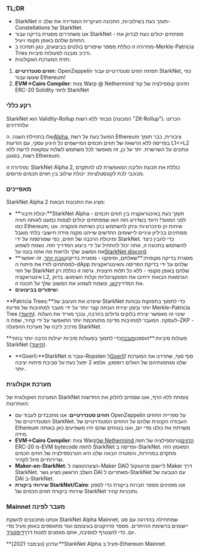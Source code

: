 ### TL;DR

* StarkNet תומך כעת בשילוביות, התכונה העיקרית המגדירה את שלב ה-Constellations של StarkNet.
* אנו משחררים מסגרת בדיקה עבור StarkNet - מפתחים יכולים כעת לבדוק את החוזים שלהם באופן מקומי ויעיל.
* מהדורה זו כוללת מספר שיפורים בולטים בביצועים, כגון תמיכה ב-Merkle-Patricia Tries ורכיב מובנה לפעולות סיביות.
* חזית המערכת האקולוגית:

1. **חוזים סטנדרטיים**: OpenZeppelin תפתח חוזים סטנדרטיים עבור StarkNet, כפי שעשו עבור Ethereum!
2. **EVM->Cairo Compiler**: צוות Warp @ Nethermind הדגים קומפילציה של קוד ERC-20 Solidity לחוזי StarkNet

### רקע כללי

StarkNet הוא Validity-Rollup מבוזר ללא רשות (המכונה "ZK-Rollup"). הכרזנו על</a>הדרכים

שלו בתחילת השנה. ה[Alpha](https://medium.com/starkware/starknet-alpha-1-90c3348cca4f), הפועל כעת על רשת Ethereum ציבורית, כבר תומך בפריסה ללא הרשאה של חוזים חכמים המיישמים כל היגיון עסקי, עם הודעות L1<>L2 ונתונים על השרשרת. יתר על כן, זה מאפשר לכל משתמש לשלוח עסקאות לרשת ללא רשות, בסגנון Ethereum.</p> 

מהדורה זו: StarkNet Alpha 2, כוללת את תכונת הליבה המאפשרת לנו להתקדם מכוכבי לכת לקונסטלציות: יכולת שילוב בין חוזים חכמים פרוסים.



### מאפיינים

StarkNet Alpha 2 מציג את התכונות הבאות:

* **יכולת חיבור:**StarkNet Alpha תומך כעת באינטראקציה בין חוזים חכמים - לפני המועד! היופי בשדרוג הזה הוא שמפתחים יכולים לצפות כמעט לאותה חוויה כמו Ethereum; שיחות הן סינכרוניות וניתן להשתמש בהן כשיחות פונקציה. אנו ממתינים בכיליון עיניים ליישומים החדשים שייהנו מקנה מידה חישובי בלתי מוגבל ומיכולת הרכבה של חוזים, כפי שפורסמה על ידי StarkNet. כדי להבין כיצד להשתמש בתכונה זו, אתה יכול להתחיל על ידי ביצוע המדריך הזה[](https://www.cairo-lang.org/docs/hello_starknet/calling_contracts.html). נשמח לשמוע את המשוב שלך ולראות מה אתה בונה על[StarkNet discord](https://discord.gg/uJ9HZTUk2Y).
* **מסגרת בדיקה מקומית:**שאלתם, וסיפקנו - מסגרת בדיקה[טובה יותר](https://github.com/starkware-libs/cairo-lang/tree/master/src/starkware/starknet/testing). זה יאפשר למפתחים לזרז את פיתוח ה-dApp שלהם על ידי בדיקת הפריסה והאינטראקציות של חוזי StarkNet שלהם באופן מקומי - ללא כל תלות חיצונית. גרסה זו כוללת רק אינטראקציה L2, הגרסאות הבאות ירחיבו את הפונקציונליות וקלות השימוש. בדוק את המדריך[כאן](https://www.cairo-lang.org/docs/hello_starknet/unit_tests.html), ונשמח לשמוע את המשוב שלך על תכונה זו.
* **שיפורים בביצועים:**

**Patricia Trees:**שיפרנו את העיצוב של StarkNet כדי לתמוך בתפוקות גבוהות יותר ובזמן יצירת הוכחה קצר יותר על ידי מעבר למחויבות של מדינת Merkle-Patricia Tree ([תיעוד](https://github.com/starkware-libs/cairo-lang/blob/master/src/starkware/cairo/common/patricia_utils.py)). שינוי זה מאפשר יצירת בלוקים גדולים בהרבה, ובכך מוריד את העלות לעסקה. המעבר למחויבות מדינה מתוחכמת יותר התאפשר על ידי קהיר, שפת ה-ZKP - מרכיב ליבה של מערכת ההפעלה StarkNet.

**פעולות סיביות:**הוספנו[מובנה](https://www.cairo-lang.org/docs/how_cairo_works/builtins.html)כדי לתמוך בפעולות סיביות יעילות הרבה יותר בחוזי StarkNet ([תיעוד](https://www.cairo-lang.org/docs/reference/common_library.html#common-library-bitwise)).

* **Goerli:**StarkNet עובר מ-Ropsten ל[Goerli](https://goerli.etherscan.io/address/0xee02F29aE9A4988aE064940bF11954d6eafE26Ac)! סוף סוף, שחררנו את המערכת שלנו מגחמותיהם של האלים רופסטן. אלפא 2 יפעל כעת על סביבת פיתוח יציבה יותר.



### מערכת אקולוגית

המערכת האקולוגית של StarkNet צומחת ללא הרף, ואנו שמחים לחלוק את החדשות האחרונות:

* **חוזים סטנדרטיים**: אנו מתכבדים לעבוד עם OpenZeppelin על ספריית החוזים הסטנדרטיים של StarkNet. העבודה הקנונית שלהם על החוזים הסטנדרטיים של Ethereum משרתת את כולנו מדי יום, ואנו בטוחים שהם יהיו משפיעים כאן באותה מידה.
* **EVM->Cairo Compiler**: צוות Warp[של Nethermind הדגים](https://medium.com/nethermind-eth/warp-your-way-to-starknet-ddd6856875e0)טרנספילציה של חוזה ERC-20 מ-EVM bytecode לחוזה StarkNet ופריסה ב-StarkNet. המאמץ הזה מתקדם במהירות, והמטרה הבאה שלנו היא הטרנספילציה של חוזים חכמים שרירותיים מיול לקהיר.
* **Maker-on-StarkNet**: הצעה[](https://forum.makerdao.com/t/mip39c2-sp19-adding-the-starknet-engineering-core-unit-sne-001/9745)הוגשה ל-Maker DAO ליישום פרוטוקול Maker דרך StarkNet. השלב הראשון מציע גשר DAI מאתריום ל-StarkNet עם הטבעה של DAI ב-StarkNet.
* **שירותי ביקורת StarkNet/Cairo**: אנו מזמינים מספר חברות ביקורת כדי לספק שירותי ביקורת חוזים חכמים של StarkNet ותוכניות קהיר.



### Mainnet מעבר לפינה

אנחנו מתכוננים להשקת StarkNet Alpha Mainnet, שמתחילה בהדרגה עם סט יישומים ברשימת ההיתרים. מספר פרויקטים בעיצומם ועוד מתווספים באופן פעיל מדי יום. כדי להצטרף למסיבה, אתם מוזמנים לפנות דרך[דיסקורד](https://discord.gg/uJ9HZTUk2Y).

**עדכון (נובמבר 2021):**StarkNet Alpha פעיל ב-Ethereum Mainnet